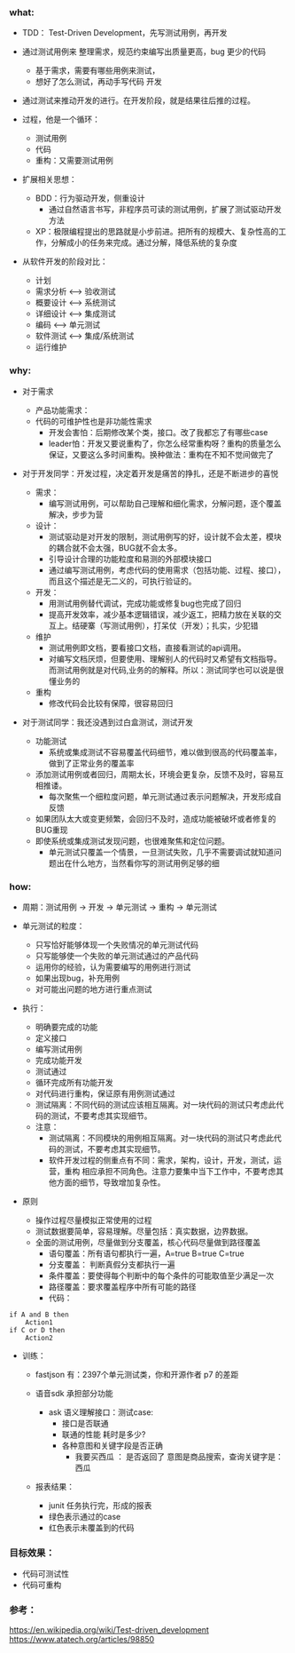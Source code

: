 ### what:
- TDD： Test-Driven Development，先写测试用例，再开发
- 通过测试用例来 整理需求，规范约束编写出质量更高，bug 更少的代码
    - 基于需求，需要有哪些用例来测试，
    - 想好了怎么测试，再动手写代码 开发
- 通过测试来推动开发的进行。在开发阶段，就是结果往后推的过程。
- 过程，他是一个循环：
  - 测试用例
  - 代码
  - 重构：又需要测试用例

- 扩展相关思想：
    - BDD：行为驱动开发，侧重设计
        - 通过自然语言书写，非程序员可读的测试用例，扩展了测试驱动开发方法
    - XP：极限编程提出的思路就是小步前进。把所有的规模大、复杂性高的工作，分解成小的任务来完成。通过分解，降低系统的复杂度

- 从软件开发的阶段对比：
    - 计划
    - 需求分析 <--> 验收测试
    - 概要设计 <--> 系统测试
    - 详细设计 <--> 集成测试
    - 编码 <--> 单元测试
    - 软件测试 <--> 集成/系统测试
    - 运行维护

### why:
- 对于需求
    - 产品功能需求：
    - 代码的可维护性也是非功能性需求
        - 开发会害怕：后期修改某个类，接口。改了我都忘了有哪些case
        - leader怕：开发又要说重构了，你怎么经常重构呀？重构的质量怎么保证，又要这么多时间重构。换种做法：重构在不知不觉间做完了

- 对于开发同学：开发过程，决定着开发是痛苦的挣扎，还是不断进步的喜悦
    - 需求：
        - 编写测试用例，可以帮助自己理解和细化需求，分解问题，逐个覆盖解决，步步为营
    - 设计：
        - 测试驱动是对开发的限制，测试用例写的好，设计就不会太差，模块的耦合就不会太强，BUG就不会太多。
        - 引导设计合理的功能粒度和易测的外部模块接口
        - 通过编写测试用例，考虑代码的使用需求（包括功能、过程、接口），而且这个描述是无二义的，可执行验证的。
    - 开发：
        - 用测试用例替代调试，完成功能或修复bug也完成了回归
        - 提高开发效率，减少基本逻辑错误，减少返工，把精力放在关联的交互上。结硬寨（写测试用例），打呆仗（开发）；扎实，少犯错
    - 维护
        - 测试用例即文档，要看接口文档，直接看测试的api调用。
        - 对编写文档厌烦，但要使用、理解别人的代码时又希望有文档指导。而测试用例就是对代码,业务的的解释。所以：测试同学也可以说是很懂业务的
    - 重构
        - 修改代码会比较有保障，很容易回归

- 对于测试同学：我还没遇到过白盒测试，测试开发
    - 功能测试
        - 系统或集成测试不容易覆盖代码细节，难以做到很高的代码覆盖率，做到了正常业务的覆盖率
    - 添加测试用例或者回归，周期太长，环境会更复杂，反馈不及时，容易互相推诿。
        - 每次聚焦一个细粒度问题，单元测试通过表示问题解决，开发形成自反馈  
    - 如果团队太大或变更频繁，会回归不及时，造成功能被破坏或者修复的BUG重现
    - 即使系统或集成测试发现问题，也很难聚焦和定位问题。
        - 单元测试只覆盖一个情景，一旦测试失败，几乎不需要调试就知道问题出在什么地方，当然看你写的测试用例足够的细

### how:
- 周期：测试用例 -> 开发 -> 单元测试 -> 重构 -> 单元测试

- 单元测试的粒度：
    - 只写恰好能够体现一个失败情况的单元测试代码
    - 只写能够使一个失败的单元测试通过的产品代码
    - 运用你的经验，认为需要编写的用例进行测试
    - 如果出现bug，补充用例
    - 对可能出问题的地方进行重点测试

- 执行：
    - 明确要完成的功能
    - 定义接口
    - 编写测试用例
    - 完成功能开发
    - 测试通过
    - 循环完成所有功能开发
    - 对代码进行重构，保证原有用例测试通过
    - 测试隔离：不同代码的测试应该相互隔离。对一块代码的测试只考虑此代码的测试，不要考虑其实现细节。
    - 注意：
        - 测试隔离：不同模块的用例相互隔离。对一块代码的测试只考虑此代码的测试，不要考虑其实现细节。
        - 软件开发过程的侧重点有不同：需求，架构，设计，开发，测试，运营，重构 相应承担不同角色。注意力要集中当下工作中，不要考虑其他方面的细节，导致增加复杂性。

- 原则
    - 操作过程尽量模拟正常使用的过程
    - 测试数据要简单，容易理解。尽量包括：真实数据，边界数据。
    - 全面的测试用例，尽量做到分支覆盖，核心代码尽量做到路径覆盖
        - 语句覆盖：所有语句都执行一遍，A=true B=true C=true
        - 分支覆盖： 判断真假分支都执行一遍
        - 条件覆盖：要使得每个判断中的每个条件的可能取值至少满足一次
        - 路径覆盖：要求覆盖程序中所有可能的路径
        - 代码：
```
if A and B then
    Action1
if C or D then
    Action2
```

- 训练：
    - fastjson 有：2397个单元测试类，你和开源作者 p7 的差距

    - 语音sdk 承担部分功能
        - ask 语义理解接口：测试case:
            - 接口是否联通
            - 联通的性能 耗时是多少?
            - 各种意图和关键字段是否正确
                - 我要买西瓜 ： 是否返回了  意图是商品搜索，查询关键字是：西瓜

    - 报表结果：
      - junit 任务执行完，形成的报表
      - 绿色表示通过的case
      - 红色表示未覆盖到的代码

### 目标效果：
- 代码可测试性
- 代码可重构

### 参考：
https://en.wikipedia.org/wiki/Test-driven_development
https://www.atatech.org/articles/98850
